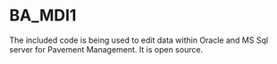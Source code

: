 # BA_MDI1
The included code is being used to edit data within Oracle and MS Sql server for Pavement Management. It is open source.

